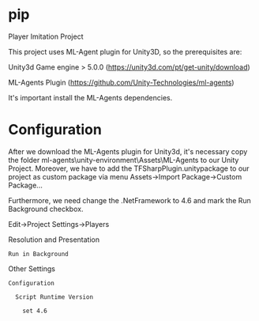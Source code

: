 # pip
Player Imitation Project

This project uses ML-Agent plugin for Unity3D, so the prerequisites are:

Unity3d Game engine > 5.0.0 (https://unity3d.com/pt/get-unity/download)

ML-Agents Plugin (https://github.com/Unity-Technologies/ml-agents)

It's important install the ML-Agents dependencies.

# Configuration
After we download the ML-Agents plugin for Unity3d, it's necessary copy the folder ml-agents\unity-environment\Assets\ML-Agents to our Unity Project. Moreover, we have to add the TFSharpPlugin.unitypackage to our project as custom package via menu Assets->Import Package->Custom Package...

Furthermore, we need change the .NetFramework to 4.6 and mark the Run Background checkbox.

Edit->Project Settings->Players

  Resolution and Presentation
  
    Run in Background
  
  Other Settings
  
    Configuration
    
      Script Runtime Version
      
        set 4.6


